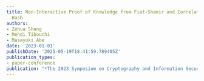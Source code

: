 ```yaml
---
title: Non-Interactive Proof of Knowledge from Fiat-Shamir and Correlation Intractable
  Hash
authors:
- Zehua Shang
- Mehdi Tibouchi
- Masayuki Abe
date: '2023-01-01'
publishDate: '2025-05-19T18:41:59.789405Z'
publication_types:
- paper-conference
publication: "*The 2023 Symposium on Cryptography and Information Security (SCIS'23)*"
---
```

